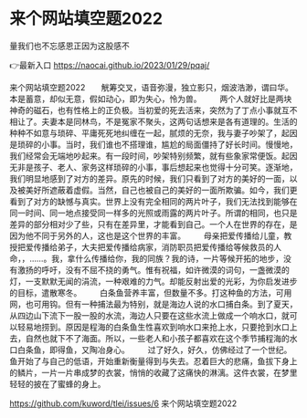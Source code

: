 # 来个网站填空题2022
量我们也不忘感恩正因为这股感不

👉最新入口 https://naocai.github.io/2023/01/29/pqaj/

来个网站填空题2022　　觥筹交叉，语音弥漫，独立影只，烟波浩渺，谓曰华。本是蓄意，却似无意，假如动心，即为失心，怜为兽。
　　两个人就好比是两块神奇的磁石，也有性格上的正负极。当初爱的死去活来，突然为了丁点小事就互不相让了。夫妻本是同林鸟，不是冤家不聚头，这两句话想来是各有道理的。生活的种种不如意与琐碎、平庸死死地纠缠在一起，腻烦的无奈，我与妻子吵架了，起因是琐碎的小事。当时，我们谁也不搭理谁，尴尬的局面僵持了好长时间。慢慢地，我们经常会无端地吵起来。有一段时间，吵架特别频繁，就有些象家常便饭。起因无非是孩子、老人、家务这样琐碎的小事，事后想起来也觉得十分可笑。逐渐地，我们明显地感到了对方的差异。原先的时候，我们只看到了对方的美好的一面，以及被美好所遮蔽着虚假。当然，自己也被自己的美好的一面所欺骗。如今，我们更看到了对方的缺憾与真实。世界上没有完全相同的两片叶子，我们无法找到能够在同一时间、同一地点接受同一样多的光照或雨露的两片叶子。所谓的相同，也只是差异的部分相对少了些，只有在差异里，才能看到自己。一个人在世界的存在，是因为他不同于另外的人，这也是这个世界的丰富。
　　母亲把爱传播给儿童，教授把爱传播给弟子，大夫把爱传播给病家，消防职员把爱传播给等候救员的人命，，……。我，拿什么传播给你，我的同族？我的诗，一片等候开拓的地步，没有激扬的呼吁，没有不屈不挠的勇气。惟有祝福，如许微漠的词句，一盏微漠的灯，一支默默无闻的涓流，一种艰难的力气。却能反射出爱的光彩，为你启发进步的目标，遣散寒冬。
　　白条鱼营养丰富，但数量不多。打这种鱼的方法，可用网，也可用钩。但有一种捕法最为特别，就是海边人说的水口捕白条。到了夏天，从四边山下流下一股一股的水流，海边人只要在这些水流上做成一个响水口，就可以轻易地捞到。原因是程海的白条鱼生性喜欢到响水口来抢上水，只要抢到水口上去，自然也就下不了海面。所以，一些老人和小孩子都喜欢在这个季节捕程海的水口白条鱼，即得鱼，又陶冶身心。
　　过了好久，好久，仿佛经过了一个世纪。鱼开始了与自己的低语，开始重新衡量得到与失去。忍着巨大的悲痛，鱼拔下身上的鳞片，一片一片串成梦的衣裳，悄悄的收藏了这痛快的淋漓。这件衣裳，在梦里轻轻的披在了蜜蜂的身上。

https://github.com/kuword/tlei/issues/6
来个网站填空题2022
